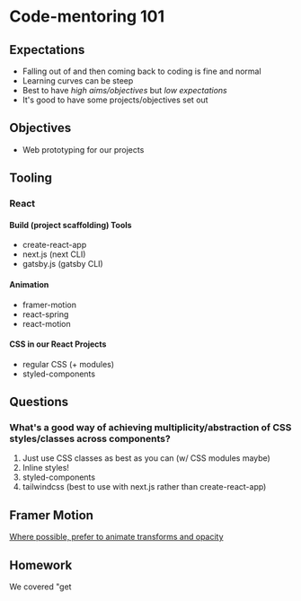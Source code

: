 # Code-mentoring 101

## Expectations

* Falling out of and then coming back to coding is fine and normal
* Learning curves can be steep
* Best to have _high aims/objectives_ but _low expectations_
* It's good to have some projects/objectives set out

## Objectives

* Web prototyping for our projects

## Tooling

### React

#### Build (project scaffolding) Tools
* create-react-app
* next.js (next CLI)
* gatsby.js (gatsby CLI)

#### Animation
* framer-motion
* react-spring
* react-motion

#### CSS in our React Projects

* regular CSS (+ modules)
* styled-components

## Questions

### What's a good way of achieving multiplicity/abstraction of CSS styles/classes across components?

1. Just use CSS classes as best as you can (w/ CSS modules maybe)
2. Inline styles!
3. styled-components
4. tailwindcss (best to use with next.js rather than create-react-app)

## Framer Motion

[Where possible, prefer to animate transforms and opacity](https://www.framer.com/api/motion/component/#transform)

## Homework

We covered "get

<!--stackedit_data:
eyJoaXN0b3J5IjpbLTYyNzMyNTk2MiwxNjY1MTgwNTAyXX0=
-->